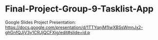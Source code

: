 # Final-Project-Group-9-Tasklist-App

Google Slides Project Presentation: https://docs.google.com/presentation/d/1TTYqnjM1lwXBSsWmnJx2-ghGnfQJjV3y1CRJjQCFXjg/edit#slide=id.p
